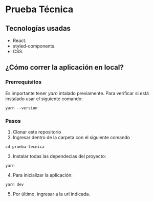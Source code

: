 # Prueba Técnica

## Tecnologías usadas

- React.
- styled-components.
- CSS.

## ¿Cómo correr la aplicación en local?

### Prerrequisitos

Es importante tener _yarn_ intalado previamente. Para verificar si está instalado usar el siguiente comando:

```
yarn --version
```

### Pasos

1. Clonar este repositorio
2. Ingresar dentro de la carpeta con el siguiente comando

```
cd prueba-tecnica
```

3. Instalar todas las dependecias del proyecto:

```
yarn
```

4. Para inicializar la aplicación:

```
yarn dev
```

5. Por último, ingresar a la url indicada.
